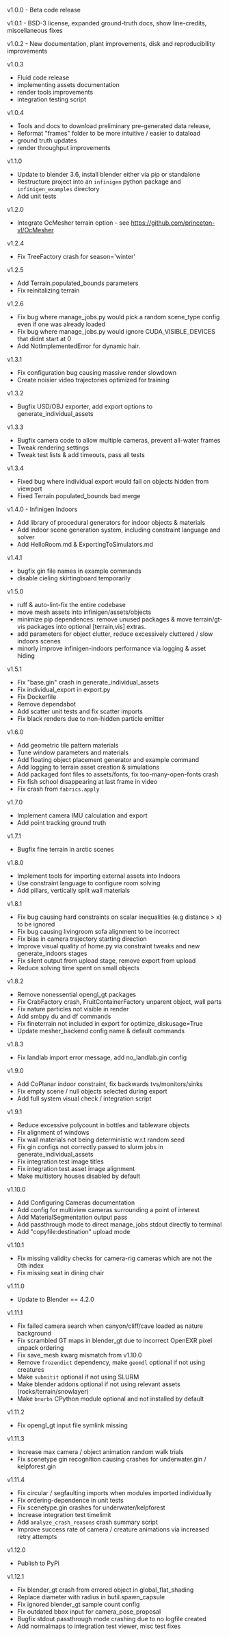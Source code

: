 v1.0.0 - Beta code release <br>

v1.0.1 - BSD-3 license, expanded ground-truth docs, show line-credits, miscellaneous fixes <br>

v1.0.2 - New documentation, plant improvements, disk and reproducibility improvements <br>

v1.0.3
- Fluid code release
- implementing assets documentation
- render tools improvements
- integration testing script

v1.0.4 
- Tools and docs to download preliminary pre-generated data release, 
- Reformat "frames" folder to be more intuitive / easier to dataload
- ground truth updates
- render throughput improvements

v1.1.0
- Update to blender 3.6, install blender either via pip or standalone
- Restructure project into an `infinigen` python package and `infinigen_examples` directory
- Add unit tests

v1.2.0
- Integrate OcMesher terrain option - see https://github.com/princeton-vl/OcMesher

v1.2.4
- Fix TreeFactory crash for season='winter'

v1.2.5
- Add Terrain.populated_bounds parameters
- Fix reinitalizing terrain

v1.2.6
- Fix bug where manage_jobs.py would pick a random scene_type config even if one was already loaded
- Fix bug where manage_jobs.py would ignore CUDA_VISIBLE_DEVICES that didnt start at 0
- Add NotImplementedError for dynamic hair.

v1.3.1
- Fix configuration bug causing massive render slowdown 
- Create noisier video trajectories optimized for training

v1.3.2
- Bugfix USD/OBJ exporter, add export options to generate_individual_assets

v1.3.3
- Bugfix camera code to allow multiple cameras, prevent all-water frames
- Tweak rendering settings
- Tweak test lists & add timeouts, pass all tests

v1.3.4
- Fixed bug where individual export would fail on objects hidden from viewport
- Fixed Terrain.populated_bounds bad merge

v1.4.0 - Infinigen Indoors
- Add library of procedural generators for indoor objects & materials
- Add indoor scene generation system, including constraint language and solver
- Add HelloRoom.md & ExportingToSimulators.md

v1.4.1
- bugfix gin file names in example commands
- disable cieling skirtingboard temporarily

v1.5.0
- ruff & auto-lint-fix the entire codebase
- move mesh assets into infinigen/assets/objects
- minimize pip dependences: remove unused packages & move terrain/gt-vis packages into optional \[terrain,vis\] extras.
- add parameters for object clutter, reduce excessively cluttered / slow indoors scenes
- minorly improve infinigen-indoors performance via logging & asset hiding

v1.5.1
- Fix "base.gin" crash in generate_individual_assets
- Fix individual_export in export.py
- Fix Dockerfile
- Remove dependabot
- Add scatter unit tests and fix scatter imports
- Fix black renders due to non-hidden particle emitter

v1.6.0
- Add geometric tile pattern materials
- Tune window parameters and materials
- Add floating object placement generator and example command
- Add logging to terrain asset creation & simulations 
- Add packaged font files to assets/fonts, fix too-many-open-fonts crash
- Fix fish school disappearing at last frame in video
- Fix crash from `fabrics.apply`

v1.7.0
- Implement camera IMU calculation and export
- Add point tracking ground truth

v1.7.1
- Bugfix fine terrain in arctic scenes

v1.8.0
- Implement tools for importing external assets into Indoors
- Use constraint language to configure room solving
- Add pillars, vertically split wall materials

v1.8.1
- Fix bug causing hard constraints on scalar inequalities (e.g distance > x) to be ignored
- Fix bug causing livingroom sofa alignment to be incorrect
- Fix bias in camera trajectory starting direction
- Improve visual quality of home.py via constraint tweaks and new generate_indoors stages
- Fix silent output from upload stage, remove export from upload
- Reduce solving time spent on small objects

v1.8.2
- Remove nonessential opengl_gt packages
- Fix CrabFactory crash, FruitContainerFactory unparent object, wall parts
- Fix nature particles not visible in render
- Add smbpy du and df commands
- Fix fineterrain not included in export for optimize_diskusage=True
- Update mesher_backend config name & default commands

v1.8.3
- Fix landlab import error message, add no_landlab.gin config

v1.9.0
- Add CoPlanar indoor constraint, fix backwards tvs/monitors/sinks
- Fix empty scene / null objects selected during export
- Add full system visual check / integration script

v1.9.1
- Reduce excessive polycount in bottles and tableware objects
- Fix alignment of windows
- Fix wall materials not being deterministic w.r.t random seed
- Fix gin configs not correctly passed to slurm jobs in generate_individual_assets
- Fix integration test image titles 
- Fix integration test asset image alignment
- Make multistory houses disabled by default

v1.10.0
- Add Configuring Cameras documentation
- Add config for multiview cameras surrounding a point of interest
- Add MaterialSegmentation output pass
- Add passthrough mode to direct manage_jobs stdout directly to terminal
- Add "copyfile:destination" upload mode

v1.10.1
- Fix missing validity checks for camera-rig cameras which are not the 0th index
- Fix missing seat in dining chair

v1.11.0
- Update to Blender == 4.2.0

v1.11.1
- Fix failed camera search when canyon/cliff/cave loaded as nature background
- Fix scrambled GT maps in blender_gt due to incorrect OpenEXR pixel unpack ordering
- Fix save_mesh kwarg mismatch from v1.10.0
- Remove `frozendict` dependency, make `geomdl` optional if not using creatures
- Make `submitit` optional if not using SLURM
- Make blender addons optional if not using relevant assets (rocks/terrain/snowlayer)
- Make `bnurbs` CPython module optional and not installed by default

v1.11.2
- Fix opengl_gt input file symlink missing

v1.11.3
- Increase max camera / object animation random walk trials
- Fix scenetype gin recognition causing crashes for underwater.gin / kelpforest.gin

v1.11.4
- Fix circular / segfaulting imports when modules imported individually
- Fix ordering-dependence in unit tests 
- Fix scenetype.gin crashes for underwater/kelpforest
- Increase integration test timelimit
- Add `analyze_crash_reasons` crash summary script
- Improve success rate of camera / creature animations via increased retry attempts

v1.12.0
- Publish to PyPi

v1.12.1
- Fix blender_gt crash from errored object in global_flat_shading
- Replace diameter with radius in butil.spawn_capsule
- Fix ignored blender_gt sample count config
- Fix outdated bbox input for camera_pose_proposal
- Bugfix stdout passthrough mode crashing due to no logfile created
- Add normalmaps to integration test viewer, misc test fixes
